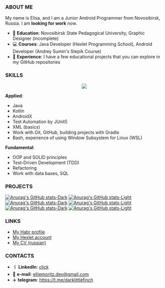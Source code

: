 ### ABOUT ME

My name is Elisa, and I am a Junior Android Programmer from Novosibirsk, Russia. I am **looking for work** now.

* 📝 **Education**: Novosibirsk State Pedagogical University, Graphic Designer (incomplete)
* 💻 **Courses**: Java Developer (Hexlet Programming School), Android Developer (Andrey Sumin's Stepik Course)
* 💼 **Experience**: I have a few educational projects that you can explore in my GitHub repositories

### SKILLS

<p align="center">
  <a href="https://skillicons.dev">
    <img src="https://skillicons.dev/icons?i=java,kotlin,gradle,git,bash,androidstudio,idea" />
  </a>
</p>

**Applied**:
* Java
* Kotlin
* AndroidX
* Test Automation by JUnit5
* XML (basics)
* Work with Git, GitHub, building projects with Gradle
* Bash, experience of using Window Subsystem for Linux (WSL)

**Fundamental**:
* OOP and SOLID principles
* Test-Driven Development (TDD)
* Refactoring
* Work with data bases, SQL

### PROJECTS

[![Anurag's GitHub stats-Dark](https://github-readme-stats.vercel.app/api/pin/?username=darklittlefinch&repo=Coinbook&theme=github_dark#gh-dark-mode-only)](https://github.com/darklittlefinch/Coinbook#gh-dark-mode-only)
[![Anurag's GitHub stats-Light](https://github-readme-stats.vercel.app/api/pin/?username=darklittlefinch&repo=Coinbook&theme=default_repocard#gh-light-mode-only)](https://github.com/darklittlefinch/Coinbook#gh-light-mode-only)
[![Anurag's GitHub stats-Dark](https://github-readme-stats.vercel.app/api/pin/?username=darklittlefinch&repo=shopping-list&theme=github_dark#gh-dark-mode-only)](https://github.com/darklittlefinch/shopping-list#gh-dark-mode-only)
[![Anurag's GitHub stats-Light](https://github-readme-stats.vercel.app/api/pin/?username=darklittlefinch&repo=shopping-list&theme=default_repocard#gh-light-mode-only)](https://github.com/darklittlefinch/shopping-list#gh-light-mode-only)
[![Anurag's GitHub stats-Dark](https://github-readme-stats.vercel.app/api/pin/?username=darklittlefinch&repo=Composition&theme=github_dark#gh-dark-mode-only)](https://github.com/darklittlefinch/Composition#gh-dark-mode-only)
[![Anurag's GitHub stats-Light](https://github-readme-stats.vercel.app/api/pin/?username=darklittlefinch&repo=Composition&theme=default_repocard#gh-light-mode-only)](https://github.com/darklittlefinch/Composition#gh-light-mode-only)

### LINKS
* [My Habr profile](https://career.habr.com/darklittlefinch)
* [My Hexlet account](https://ru.hexlet.io/u/darklittlefinch)
* [My CV (russian)](https://cv.hexlet.io/ru/resumes/2925)

### CONTACTS

* 🖇️ **LinkedIn**: [click](https://www.linkedin.com/in/elisa-moritz/)
* 📧 **e-mail**: elliemoritz.dev@gmail.com
* ✈️ **telegram**: https://t.me/darklittlefinch
